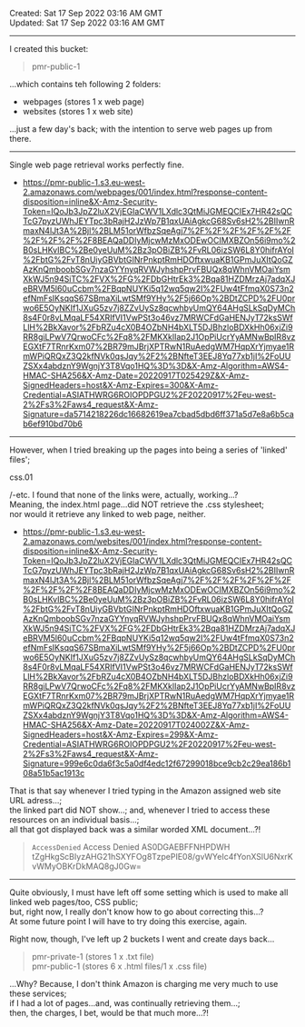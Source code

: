 Created: Sat 17 Sep 2022 03:16 AM GMT  
Updated: Sat 17 Sep 2022 03:16 AM GMT

-----

I created this bucket:  

> pmr-public-1  

...which contains teh following 2 folders:   

- webpages  (stores 1 x web page)    
- websites  (stores 1 x web site)    

...just a few day's back; with the intention to serve web pages up from there.    
 
-----  
 
Single web page retrieval works perfectly fine.  

- https://pmr-public-1.s3.eu-west-2.amazonaws.com/webpages/001/index.html?response-content-disposition=inline&X-Amz-Security-Token=IQoJb3JpZ2luX2VjEGIaCWV1LXdlc3QtMiJGMEQCIEx7HR42sQCTcG7pyzUWhJEYTpc3bRajH2JzWp7B1qxUAiAgkcG68Sv6sH2%2BIIwnRmaxN4lJt3A%2Bjl%2BLM51orWfbzSqeAgj7%2F%2F%2F%2F%2F%2F%2F%2F%2F%2F8BEAQaDDIyMjcwMzMxODEwOCIMXBZOn56i9mo%2B0sLHKvIBC%2Be0yeUuM%2Bz3pOBiZB%2FvRL06izSW6L8Y0hifrAYoI%2FbtG%2FvT8nUiyGBVbtGINrPnkptRmHDOftxwuaKB1GPmJuXItQoGZAzKnQmboobSGv7nzaGYYnyqRVWJyhshpPrvFBUQx8qWhnVMOaiYsmXkWJ5n94SiTC%2FVX%2FG%2FDbGHtrEk3%2Bqa81HZDMrzAj7adqXJeBRVM5l60uCcbm%2FBqpNUYKi5q12wq5qw2I%2FUw4tFfmqX0S73n2efNmFsIKsqqS67SBmaXiLwtSMf9YHy%2F5j66Op%2BDtZCPD%2FU0prwo6E5OyNKIf1JXuG5zv7j8ZZvUySz8qcwhbyUmQY64AHgSLkSqDyMCh8s4F0r8vLMqaLF54XRIfVI1VwPSt3o46vz7MRWCFdGaHENJyT72ksSWfLlH%2BkXavor%2FbRZu4cX0B4OZbNH4bXLT5DJBhzloBDXkHh06xjZi9RR8giLPwV7QrwoCFc%2Fq8%2FMKXklIap2J1OpPiUcrYyAMNwBpIR8vzEGXtF7TRnrKxm07%2BR79mJBrjXPTRwN1RuAedgWM7HqpXrYjmyae1RmWPiQRQxZ3Q2kfNVk0qsJqy%2F2%2BNfteT3EEJ8Yq77xb1jI%2FoUUZSXx4abdznY9WgnjY3T8Vqo1HQ%3D%3D&X-Amz-Algorithm=AWS4-HMAC-SHA256&X-Amz-Date=20220917T025429Z&X-Amz-SignedHeaders=host&X-Amz-Expires=300&X-Amz-Credential=ASIATHWRG6ROIOPDPGU2%2F20220917%2Feu-west-2%2Fs3%2Faws4_request&X-Amz-Signature=da5714218226dc16682619ea7cbad5dbd6ff371a5d7e8a6b5cab6ef910bd70b6  

-----  

However, when I tried breaking up the pages into being a series of 'linked' files';    

css.01    

/-etc. I found that none of the links were, actually, working...?    
Meaning, the index.html page...did NOT retrieve the .css stylesheet;  
nor would it retrieve any linked to web page, neither.  

- https://pmr-public-1.s3.eu-west-2.amazonaws.com/websites/001/index.html?response-content-disposition=inline&X-Amz-Security-Token=IQoJb3JpZ2luX2VjEGIaCWV1LXdlc3QtMiJGMEQCIEx7HR42sQCTcG7pyzUWhJEYTpc3bRajH2JzWp7B1qxUAiAgkcG68Sv6sH2%2BIIwnRmaxN4lJt3A%2Bjl%2BLM51orWfbzSqeAgj7%2F%2F%2F%2F%2F%2F%2F%2F%2F%2F8BEAQaDDIyMjcwMzMxODEwOCIMXBZOn56i9mo%2B0sLHKvIBC%2Be0yeUuM%2Bz3pOBiZB%2FvRL06izSW6L8Y0hifrAYoI%2FbtG%2FvT8nUiyGBVbtGINrPnkptRmHDOftxwuaKB1GPmJuXItQoGZAzKnQmboobSGv7nzaGYYnyqRVWJyhshpPrvFBUQx8qWhnVMOaiYsmXkWJ5n94SiTC%2FVX%2FG%2FDbGHtrEk3%2Bqa81HZDMrzAj7adqXJeBRVM5l60uCcbm%2FBqpNUYKi5q12wq5qw2I%2FUw4tFfmqX0S73n2efNmFsIKsqqS67SBmaXiLwtSMf9YHy%2F5j66Op%2BDtZCPD%2FU0prwo6E5OyNKIf1JXuG5zv7j8ZZvUySz8qcwhbyUmQY64AHgSLkSqDyMCh8s4F0r8vLMqaLF54XRIfVI1VwPSt3o46vz7MRWCFdGaHENJyT72ksSWfLlH%2BkXavor%2FbRZu4cX0B4OZbNH4bXLT5DJBhzloBDXkHh06xjZi9RR8giLPwV7QrwoCFc%2Fq8%2FMKXklIap2J1OpPiUcrYyAMNwBpIR8vzEGXtF7TRnrKxm07%2BR79mJBrjXPTRwN1RuAedgWM7HqpXrYjmyae1RmWPiQRQxZ3Q2kfNVk0qsJqy%2F2%2BNfteT3EEJ8Yq77xb1jI%2FoUUZSXx4abdznY9WgnjY3T8Vqo1HQ%3D%3D&X-Amz-Algorithm=AWS4-HMAC-SHA256&X-Amz-Date=20220917T024002Z&X-Amz-SignedHeaders=host&X-Amz-Expires=299&X-Amz-Credential=ASIATHWRG6ROIOPDPGU2%2F20220917%2Feu-west-2%2Fs3%2Faws4_request&X-Amz-Signature=999e6c0da6f3c5a0df4edc12f67299018bce9cb2c29ea186b108a51b5ac1913c  

That is that say whenever I tried typing in the Amazon assigned web site URL adress...;     
the linked part did NOT show...; and, whenever I tried to access these resources on an individual basis...;     
all that got displayed back was a similar worded XML document...?!     

> <Error>  
> <Code>AccessDenied</Code>  
> <Message>Access Denied</Message>  
> <RequestId>AS0DGAEBFFNHPDWH</RequestId>  
> <HostId>tZgHkgScBIyzAHG21hSXYFOg8TzpePIE08/gvWYeIc4fYonXSlU6NxrKvWMyOBKrDkMAQ8gJ0Gw=</HostId>  
> </Error>  

-----  

Quite obviously, I must have left off some setting which is used to make all linked web pages/too, CSS public;    
but, right now, I really don't know how to go about correcting this...?   
At some future point I will have to try doing this exercise, again.  

Right now, though, I've left up 2 buckets I went and create days back...   

> pmr-private-1   (stores 1 x .txt file)    
> pmr-public-1    (stores 6 x .html files/1 x .css file) 

...Why? Because, I don't think Amazon is charging me very much to use these services;      
if I had a lot of pages...and, was continually retrieving them...;    
then, the charges, I bet, would be that much more...?!  


